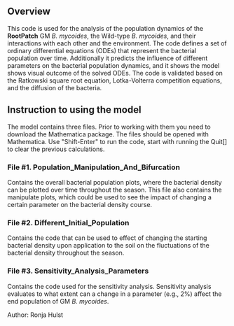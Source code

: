 ## Overview

This code is used for the analysis of the population dynamics of the **RootPatch** GM _B. mycoides_, the Wild-type _B. mycoides_, and their interactions with each other and the environment. The code defines a set of ordinary differential equations (ODEs) that represent the bacterial population over time. Additionally it predicts the influence of different parameters on the bacterial population dynamics, and it shows the model shows visual outcome of the solved ODEs. The code is validated based on the Ratkowski square root equation, Lotka-Volterra competition equations, and the diffusion of the bacteria.

## Instruction to using the model

The model contains three files. Prior to working with them you need to download the Mathematica package. The files should be opened with Mathematica. Use "Shift-Enter" to run the code, start with running the Quit[] to clear the previous calculations.

### File #1. Population_Manipulation_And_Bifurcation

Contains the overall bacterial population plots, where the bacterial density can be plotted over time throughout the season. This file also contains the manipulate plots, which could be used to see the impact of changing a certain parameter on the bacterial density course. 

### File #2. Different_Initial_Population 

Contains the code that can be used to effect of changing the starting bacterial density upon application to the soil on the fluctuations of the bacterial density throughout the season. 

### File #3. Sensitivity_Analysis_Parameters

Contains the code used for the sensitivity analysis. Sensitivity analysis evaluates to what extent can a change in a parameter (e.g., 2%) affect the end population of GM _B. mycoides_.

Author: Ronja Hulst
